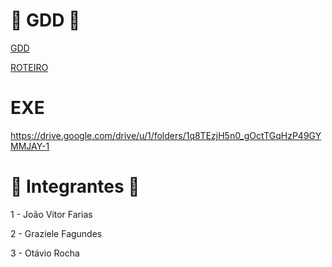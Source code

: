 # 📖 GDD 📖

[GDD](https://www.figma.com/file/BfVCJdH6wAPscEFYGm9cP4/GDD---Defeated?type=design&node-id=0%3A1&mode=design&t=HR78xvvVji8cdkXV-1)

[ROTEIRO](https://docs.google.com/document/d/1KAAZiAtwXJ7PkU8lker7VFluapbexljzHC3KatmE_eU/edit)

# EXE 
https://drive.google.com/drive/u/1/folders/1q8TEzjH5n0_gOctTGqHzP49GYMMJAY-1

# 👥 Integrantes 👥

1 - João Vitor Farias

2 - Graziele Fagundes

3 - Otávio Rocha
